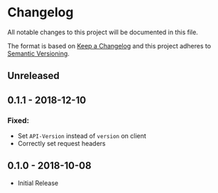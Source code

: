 # Changelog

All notable changes to this project will be documented in this file.

The format is based on [Keep a Changelog](http://keepachangelog.com/en/1.0.0/)
and this project adheres to [Semantic Versioning](http://semver.org/spec/v2.0.0.html).

## Unreleased

## 0.1.1 - 2018-12-10

### Fixed:
- Set `API-Version` instead of `version` on client
- Correctly set request headers

## 0.1.0 - 2018-10-08
- Initial Release
